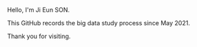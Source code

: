 Hello, I'm Ji Eun SON.

This GitHub records the big data study process since May 2021.

Thank you for visiting.
